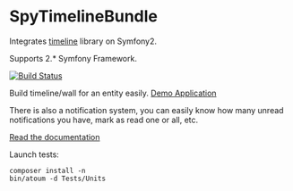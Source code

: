 SpyTimelineBundle
=================

Integrates [timeline](https://github.com/stephpy/timeline) library on Symfony2.

Supports 2.* Symfony Framework.

[![Build Status](https://secure.travis-ci.org/stephpy/TimelineBundle.png?branch=master)](http://travis-ci.org/stephpy/TimelineBundle)

Build timeline/wall for an entity easily. [Demo Application](https://github.com/stephpy/timeline-app)

There is also a notification system, you can easily know how many unread notifications you have, mark as read one or all, etc.

[Read the documentation](https://github.com/stephpy/TimelineBundle/blob/master/Resources/doc/index.markdown)

Launch tests:

```
composer install -n
bin/atoum -d Tests/Units
```
